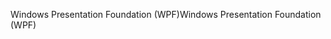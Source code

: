 <span data-ttu-id="6d50d-101">Windows Presentation Foundation (WPF)</span><span class="sxs-lookup"><span data-stu-id="6d50d-101">Windows Presentation Foundation (WPF)</span></span>